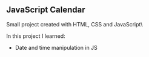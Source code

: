 ## JavaScript Calendar

Small project created with HTML, CSS and JavaScript\

In this project I learned: 
- Date and time manipulation in JS
